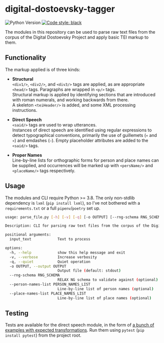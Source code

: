 
# digital-dostoevsky-tagger

![Python Version](https://img.shields.io/badge/python-3.8|3.9|3.10-blue?logo=python&logoColor=white)
[![Code style: black](https://img.shields.io/badge/code%20style-black-000000.svg)](https://github.com/psf/black)

The modules in this repository can be used to parse raw text files from the corpus of the Digital Dostoevsky Project and apply basic TEI markup to them.


## Functionality

The markup applied is of three kinds:

* **Structural**  
  `<div1/>`, `<div2/>`, and `<div3/>` tags are applied, as are appropriate `<head/>` tags.  Paragraphs are wrapped in `<p/>` tags.  
  Structural markup is applied by identifying sections that are introduced with roman numerals, and working backwards from there.  
  A skeleton `<teiHeader/>` is added, and some XML processing instructions.

* **Direct Speech**  
  `<said/>` tags are used to wrap utterances.  
  Instances of direct speech are identified using regular expressions to detect typographical conventions, primarily the use of guillemets (`«` and `»`) and emdashes (`—`).  Empty placeholder attributes are added to the `<said/>` tags.

* **Proper Names**  
  Line-by-line lists for orthographic forms for person and place names can be supplied, and occurrences will be marked up with `<persName/>` and `<placeName/>` tags respectively.


## Usage

The modules and CLI require Python >= 3.8.  The only non-stdlib dependency is `lxml` (`pip install lxml`), so I've not bothered with a `requirements.txt` or a full `pipenv`/`poetry` set up.

```sh
usage: parse_file.py [-h] [-v] [-q] [-o OUTPUT] [--rng-schema RNG_SCHEMA] [--person-names-list PERSON_NAMES_LIST] [--place-names-list PLACE_NAMES_LIST] input_text

Description: CLI for parsing raw text files from the corpus of the Digital Dostoevsky Project and applying basic TEI markup.

positional arguments:
  input_text            Text to process

options:
  -h, --help            show this help message and exit
  -v, --verbose         Increase verbosity
  -q, --quiet           Quiet operation
  -o OUTPUT, --output OUTPUT
                        Output file (default: stdout)
  --rng-schema RNG_SCHEMA
                        RELAX NG schema to validate against (optional)
  --person-names-list PERSON_NAMES_LIST
                        Line-by-line list of person names (optional)
  --place-names-list PLACE_NAMES_LIST
                        Line-by-line list of place names (optional) 
```


## Testing

Tests are available for the direct speech module, in the form of [a bunch of examples with expected transformations](tests/test_direct_speech.py).  Run them using `pytest` (`pip install pytest`) from the project root.
